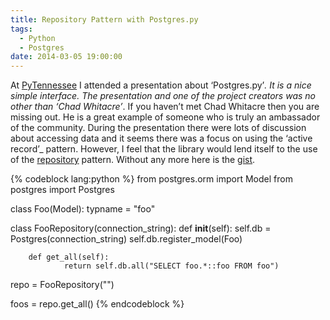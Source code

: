 ```yaml
---
title: Repository Pattern with Postgres.py
tags:
  - Python
  - Postgres
date: 2014-03-05 19:00:00
---
```


At [PyTennessee](http://www.pytennessee.org/) I attended a presentation about ‘Postgres.py’_.  It is a nice simple
interface.  The presentation and one of the project creators was no other
than ‘Chad Whitacre’_.  If you haven’t met Chad Whitacre then you are
missing out.  He is a great example of someone who is truly an
ambassador of the community.  During the presentation
there were lots of discussion about accessing data and it seems there
was a focus on using the ‘active record’_ pattern.  However, I feel that
the library would lend itself to the use of the [repository](http://martinfowler.com/eaaCatalog/repository.html) pattern.
Without any more here is the [gist](https://gist.github.com/phillipsj/9367366).

{% codeblock lang:python %}
from postgres.orm import Model
from postgres import Postgres

class Foo(Model):
        typname = "foo"

class FooRepository(connection_string):
        def __init__(self):
                self.db = Postgres(connection_string)
                self.db.register_model(Foo)

        def get_all(self):
                return self.db.all("SELECT foo.*::foo FROM foo")


repo = FooRepository("<connection-string>")

foos = repo.get_all()
{% endcodeblock %}